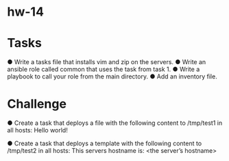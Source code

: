 # hw-14
Tasks
=======
● Write a tasks file that installs vim and zip on the servers.
● Write an ansible role called common that uses the task from task 1.
● Write a playbook to call your role from the main directory.
● Add an inventory file.

Challenge
============
● Create a task that deploys a file with the following content to /tmp/test1 in all hosts:
Hello world!

● Create a task that deploys a template with the following content to /tmp/test2 in all hosts:
This servers hostname is: <the server’s hostname>
